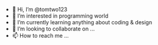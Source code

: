 - 👋 Hi, I’m @tomtwo123
- 👀 I’m interested in programming world
- 🌱 I’m currently learning anything about coding & design
- 💞️ I’m looking to collaborate on ...
- 📫 How to reach me ...

<!---
tomtwo123/tomtwo123 is a ✨ special ✨ repository because its `README.md` (this file) appears on your GitHub profile.
You can click the Preview link to take a look at your changes.
--->
